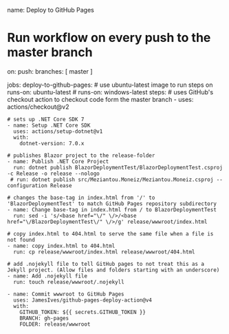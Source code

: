 name: Deploy to GitHub Pages

# Run workflow on every push to the master branch
on:
  push:
    branches: [ master ]

jobs:
  deploy-to-github-pages:
    # use ubuntu-latest image to run steps on
    runs-on: ubuntu-latest
    # runs-on: windows-latest
    steps:
    # uses GitHub's checkout action to checkout code form the master branch
    - uses: actions/checkout@v2
    
    # sets up .NET Core SDK 7
    - name: Setup .NET Core SDK
      uses: actions/setup-dotnet@v1
      with:
        dotnet-version: 7.0.x  

    # publishes Blazor project to the release-folder
    - name: Publish .NET Core Project
      run: dotnet publish BlazorDeploymentTest/BlazorDeploymentTest.csproj -c Release -o release --nologo
     # run: dotnet publish src/Meziantou.Moneiz/Meziantou.Moneiz.csproj --configuration Release
    
    # changes the base-tag in index.html from '/' to 'BlazorDeploymentTest' to match GitHub Pages repository subdirectory
    - name: Change base-tag in index.html from / to BlazorDeploymentTest
      run: sed -i 's/<base href="\/" \/>/<base href="\/BlazorDeploymentTest\/" \/>/g' release/wwwroot/index.html
    
    # copy index.html to 404.html to serve the same file when a file is not found
    - name: copy index.html to 404.html
      run: cp release/wwwroot/index.html release/wwwroot/404.html

    # add .nojekyll file to tell GitHub pages to not treat this as a Jekyll project. (Allow files and folders starting with an underscore)
    - name: Add .nojekyll file
      run: touch release/wwwroot/.nojekyll
      
    - name: Commit wwwroot to GitHub Pages
      uses: JamesIves/github-pages-deploy-action@v4
      with:
        GITHUB_TOKEN: ${{ secrets.GITHUB_TOKEN }}
        BRANCH: gh-pages
        FOLDER: release/wwwroot
